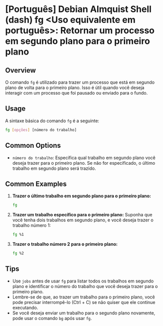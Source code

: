 # [Português] Debian Almquist Shell (dash) fg <Uso equivalente em português>: Retornar um processo em segundo plano para o primeiro plano

## Overview
O comando `fg` é utilizado para trazer um processo que está em segundo plano de volta para o primeiro plano. Isso é útil quando você deseja interagir com um processo que foi pausado ou enviado para o fundo.

## Usage
A sintaxe básica do comando `fg` é a seguinte:

```bash
fg [opções] [número do trabalho]
```

## Common Options
- `número do trabalho`: Especifica qual trabalho em segundo plano você deseja trazer para o primeiro plano. Se não for especificado, o último trabalho em segundo plano será trazido.

## Common Examples

1. **Trazer o último trabalho em segundo plano para o primeiro plano:**
   ```bash
   fg
   ```

2. **Trazer um trabalho específico para o primeiro plano:**
   Suponha que você tenha dois trabalhos em segundo plano, e você deseja trazer o trabalho número 1:
   ```bash
   fg %1
   ```

3. **Trazer o trabalho número 2 para o primeiro plano:**
   ```bash
   fg %2
   ```

## Tips
- Use `jobs` antes de usar `fg` para listar todos os trabalhos em segundo plano e identificar o número do trabalho que você deseja trazer para o primeiro plano.
- Lembre-se de que, ao trazer um trabalho para o primeiro plano, você pode precisar interrompê-lo (Ctrl + C) se não quiser que ele continue executando.
- Se você deseja enviar um trabalho para o segundo plano novamente, pode usar o comando `bg` após usar `fg`.